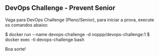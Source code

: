 ## DevOps Challenge - Prevent Senior

Vaga para DevOps Challenge (Pleno/Senior), para iniciar a prova, execute os comandos abaixo:

$ docker run --name devops-challenge -d noppp/devops-challenge:1
$ docker exec -ti devops-challenge bash

Boa sorte!
